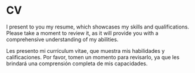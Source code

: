 # CV

I present to you my resume, which showcases my skills and qualifications. 
Please take a moment to review it, as it will provide you with a comprehensive understanding of my abilities.


Les presento mi currículum vitae, que muestra mis habilidades y calificaciones. 
Por favor, tomen un momento para revisarlo, ya que les brindará una comprensión completa de mis capacidades. 
